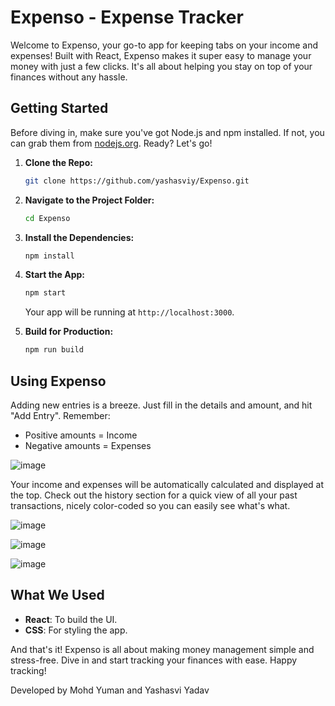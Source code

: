 # Expenso - Expense Tracker

Welcome to Expenso, your go-to app for keeping tabs on your income and expenses! Built with React, Expenso makes it super easy to manage your money with just a few clicks. It's all about helping you stay on top of your finances without any hassle.

## Getting Started

Before diving in, make sure you've got Node.js and npm installed. If not, you can grab them from [nodejs.org](https://nodejs.org/). Ready? Let's go!

1. **Clone the Repo:**
   ```bash
   git clone https://github.com/yashasviy/Expenso.git
   ```

2. **Navigate to the Project Folder:**
   ```bash
   cd Expenso
   ```

3. **Install the Dependencies:**
   ```bash
   npm install
   ```

4. **Start the App:**
   ```bash
   npm start
   ```
   Your app will be running at `http://localhost:3000`.

5. **Build for Production:**
   ```bash
   npm run build
   ```

## Using Expenso

Adding new entries is a breeze. Just fill in the details and amount, and hit "Add Entry". Remember:
- Positive amounts = Income
- Negative amounts = Expenses



![image](https://github.com/yashasviy/Expenso/assets/142726861/bdc2a629-d495-4337-bd5c-299e8d7d66f7)





Your income and expenses will be automatically calculated and displayed at the top. Check out the history section for a quick view of all your past transactions, nicely color-coded so you can easily see what's what.

![image](https://github.com/yashasviy/Expenso/assets/142726861/b8a7871a-8dc5-46ef-93ba-17b6b7693d7b)



![image](https://github.com/yashasviy/Expenso/assets/142726861/2d8512cf-afe9-4a4c-9c8b-3f1219c47c5f)

![image](https://github.com/yashasviy/Expenso/assets/142726861/7b992df0-ad09-4a67-b052-660fb7ad9d3e)




## What We Used

- **React**: To build the UI.
- **CSS**: For styling the app.



And that's it! Expenso is all about making money management simple and stress-free. Dive in and start tracking your finances with ease. Happy tracking!


Developed by Mohd Yuman and Yashasvi Yadav
